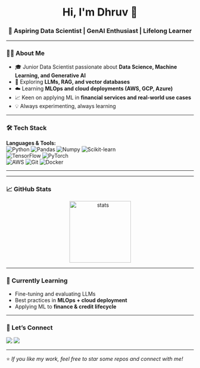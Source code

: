 <!-- Banner / Header -->
<h1 align="center">Hi, I'm Dhruv 👋</h1>
<h3 align="center">🚀 Aspiring Data Scientist | GenAI Enthusiast | Lifelong Learner</h3>

---

### 🧑‍💻 About Me
- 🎓 Junior Data Scientist passionate about **Data Science, Machine Learning, and Generative AI**  
- 🤖 Exploring **LLMs, RAG, and vector databases**  
- ☁️ Learning **MLOps and cloud deployments (AWS, GCP, Azure)**  
- 📈 Keen on applying ML in **financial services and real-world use cases**  
- 💡 Always experimenting, always learning  

---

### 🛠️ Tech Stack
**Languages & Tools:**  
![Python](https://img.shields.io/badge/-Python-3776AB?logo=python&logoColor=white) 
![Pandas](https://img.shields.io/badge/-Pandas-150458?logo=pandas&logoColor=white) 
![Numpy](https://img.shields.io/badge/-NumPy-013243?logo=numpy&logoColor=white) 
![Scikit-learn](https://img.shields.io/badge/-Scikit--Learn-F7931E?logo=scikitlearn&logoColor=white)  
![TensorFlow](https://img.shields.io/badge/-TensorFlow-FF6F00?logo=tensorflow&logoColor=white) 
![PyTorch](https://img.shields.io/badge/-PyTorch-EE4C2C?logo=pytorch&logoColor=white)  
![AWS](https://img.shields.io/badge/-AWS-232F3E?logo=amazonaws&logoColor=white) 
![Git](https://img.shields.io/badge/-Git-F05032?logo=git&logoColor=white) 
![Docker](https://img.shields.io/badge/-Docker-2496ED?logo=docker&logoColor=white)  

---


---

### 📈 GitHub Stats
<p align="center">
  <img src="https://github-readme-stats.vercel.app/api?username=dhruvj94&show_icons=true&theme=radical" alt="stats" height="165"/>
</p>

---

### 🌱 Currently Learning
- Fine-tuning and evaluating LLMs  
- Best practices in **MLOps + cloud deployment**  
- Applying ML to **finance & credit lifecycle**  

---

### 🤝 Let’s Connect
<p align="left">
<a href="https://www.linkedin.com/in/dhruv-joshi-77331377/" target="_blank"><img src="https://img.shields.io/badge/-LinkedIn-blue?logo=linkedin&logoColor=white"/></a>
<a href="mailto:dhruvj73@email.com"><img src="https://img.shields.io/badge/-Email-D14836?logo=gmail&logoColor=white"/></a>
</p>

---
⭐️ *If you like my work, feel free to star some repos and connect with me!*

